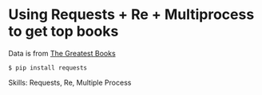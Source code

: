 # Using Requests + Re + Multiprocess to get top books 

Data is from [The Greatest Books](https://thegreatestbooks.org/)

    $ pip install requests
 
Skills: Requests, Re, Multiple Process